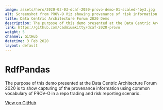 ```yaml
---
image: assets/hero/2020-02-03-dcaf-2020-provo-demo-01-scaled-4by3.jpg
alt: Screenshot from PROV-O Viz showing provenance of risk information about a repo trade.
title: Data Centric Architecture Forum 2020 Demo
description: The purpose of this demo presented at the Data Centric Architecture Forum 2020 is to show capturing of the provenance information using common vocabulary of PROV-O in a repo trading and risk reporting scenario.
link: https://github.com/cadmiumkitty/dcaf-2020-provo
weight: 5
channel: GitHub
datetime: 3 Feb 2020
layout: default
---
```


# RdfPandas

The purpose of this demo presented at the Data Centric Architecture Forum 2020 is to show capturing of the provenance information using common vocabulary of PROV-O in a repo trading and risk reporting scenario.

[View on GitHub](https://github.com/cadmiumkitty/dcaf-2020-provo)